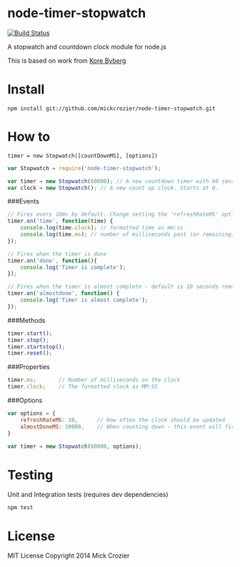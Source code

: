 
node-timer-stopwatch
========================
[![Build Status](https://travis-ci.org/MickCrozier/node-timer-stopwatch.svg?branch=master)](https://travis-ci.org/MickCrozier/node-timer-stopwatch)

A stopwatch and countdown clock module for node.js



This is based on work from [Kore Byberg](http://www.timpelen.com/extra/sidebars/stopwatch/stopwatch.htm)


Install
======

```shell
npm install git://github.com/mickcrozier/node-timer-stopwatch.git
```


How to
======
```
timer = new Stopwatch([countDownMS], [options])
```


```js
var Stopwatch = require('node-timer-stopwatch');

var timer = new Stopwatch(60000); // A new countdown timer with 60 seconds
var clock = new Stopwatch(); // A new count up clock. Starts at 0.
```

###Events
```js
// Fires every 10ms by default. Change setting the 'refreshRateMS' options
timer.on('time', function(time) {
	console.log(time.clock); // formatted time as mm:ss
	console.log(time.ms); // number of milliseconds past (or remaining);
});

// Fires when the timer is done
timer.on('done', function(){
	console.log('Timer is complete');
});

// Fires when the timer is almost complete - default is 10 seconds remaining. Chnage with 'almostDoneMS' option
timer.on('almostdone', function() {
	console.log('Timer is almost complete');
});

```

###Methods
```js
timer.start();
timer.stop();
timer.startstop();
timer.reset();
```

###Properties
```js
timer.ms;		// Number of milliseconds on the clock
timer.clock;	// The formatted clock as MM:SS
```



###Options
```js
var options = {
	refreshRateMS: 10,		// How often the clock should be updated
	almostDoneMS: 10000, 	// When counting down - this event will fire with this many milliseconds remaining on the clock
}

var timer = new Stopwatch(60000, options);
```

Testing
======

Unit and Integration tests (requires dev dependencies)
```shell
npm test
```

License
======
MIT License
Copyright 2014 Mick Crozier

